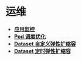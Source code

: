 # 运维

* [**应用监控**](https://github.com/fluid-cloudnative/fluid/blob/master/docs/zh/operation/monitoring.md)
* [**Pod 调度优化**](https://github.com/fluid-cloudnative/fluid/blob/master/docs/zh/operation/pod_schedule_global.md)
* [**Dataset 自定义弹性扩缩容**](https://github.com/fluid-cloudnative/fluid/blob/master/docs/zh/operation/dataset_auto_scaling.md)
* [**Dataset 定时弹性扩缩容**](https://github.com/fluid-cloudnative/fluid/blob/master/docs/zh/operation/dataset_cron_scaling.md)